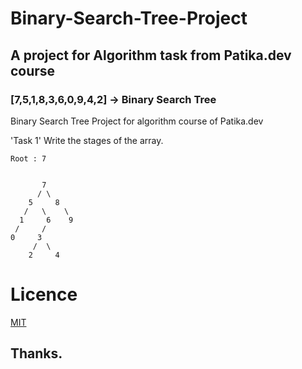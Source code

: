 # Binary-Search-Tree-Project

## A project for Algorithm task from Patika.dev course

### [7,5,1,8,3,6,0,9,4,2] -> Binary Search Tree
Binary Search Tree Project for algorithm course of Patika.dev


'Task 1' Write the stages of the array.

    Root : 7


           7
          / \
        5     8 
       /   \    \
      1     6    9
     /     /
    0     3
         /  \
        2     4 
        
        
# Licence

[MIT](https://choosealicense.com/licenses/mit)

## Thanks.
